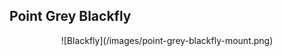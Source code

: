 ## Point Grey Blackfly

<div align="center">
  ![Blackfly](/images/point-grey-blackfly-mount.png)
</div>
